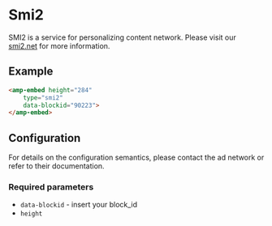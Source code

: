 <!---
Copyright 2017 The AMP HTML Authors. All Rights Reserved.

Licensed under the Apache License, Version 2.0 (the "License");
you may not use this file except in compliance with the License.
You may obtain a copy of the License at

      http://www.apache.org/licenses/LICENSE-2.0

Unless required by applicable law or agreed to in writing, software
distributed under the License is distributed on an "AS-IS" BASIS,
WITHOUT WARRANTIES OR CONDITIONS OF ANY KIND, either express or implied.
See the License for the specific language governing permissions and
limitations under the License.
-->

# Smi2

SMI2 is a service for personalizing content network. Please visit our [smi2.net](https://smi2.net) for more information.

## Example

```html
<amp-embed height="284"
    type="smi2"
    data-blockid="90223">
</amp-embed>
```

## Configuration

For details on the configuration semantics, please contact the ad network or refer to their documentation. 

### Required parameters

- `data-blockid` - insert your block_id
- `height`
